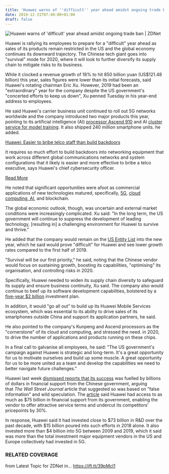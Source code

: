 ```yaml
---
title: 'Huawei warns of ''difficult'' year ahead amidst ongoing trade ban'
date: 2019-12-31T07:49:00+01:00
draft: false
---
```


![](https://zdnet3.cbsistatic.com/hub/i/r/2014/09/18/2690a8f3-3f02-11e4-b6a0-d4ae52e95e57/thumbnail/770x578/9884e27c71347b7b368e939c24da89a1/huawei-announces-new-chief-executive-but-hell-only-last-six-months.jpg "Huawei warns of 'difficult' year ahead amidst ongoing trade ban | ZDNet")  

Huawei is rallying its employees to prepare for a "difficult" year ahead as sales of its products remain restricted in the US and the global economy continues its downward trajectory. The Chinese tech giant goes into "survival" mode for 2020, where it will look to further diversify its supply chain to mitigate risks to its business. 

While it clocked a revenue growth of 18% to hit 850 billion yuan (US$121.48 billion) this year, sales figures were lower than its initial forecasts, said Huawei's rotating chairman Eric Xu. However, 2019 had been an "extraordinary" year for the company despite the US government's "concerted efforts to keep us down", Xu penned Tuesday in his year-end address to employees. 

He said Huawei's carrier business unit continued to roll out 5G networks worldwide and the company introduced two major products this year, pointing to its artificial intelligence (AI) [processor Ascend 910](https://www.zdnet.com/article/huawei-unleashes-ai-chip-touting-more-compute-power-than-competitors/) and AI [cluster service for model training](https://www.zdnet.com/article/huawei-eyes-ai-prowess-invests-in-compute-power/). It also shipped 240 million smartphone units. he added. 

[Huawei: Easier to bribe telco staff than build backdoors](https://www.zdnet.com/article/huawei-easier-to-bribe-telco-staff-then-build-backdoors/)

It requires so much effort to build backdoors into networking equipment that work across different global communications networks and system configurations that it likely is easier and more effective to bribe a telco executive, says Huawei's chief cybersecurity officer.

[Read More](https://www.zdnet.com/article/huawei-easier-to-bribe-telco-staff-then-build-backdoors/)

He noted that significant opportunities were afoot as commercial applications of new technologies matured, specifically, [5G](https://www.zdnet.com/article/5g-to-drive-sea-mobile-data-traffic-growth-seven-fold-by-2024/), [cloud computing, AI](https://www.zdnet.com/article/huawei-cloud-ramps-up-ai-efforts-with-singapore-lab-partners/), and blockchain. 

The global economic outlook, though, was uncertain and external market conditions were increasingly complicated. Xu said: "In the long term, the US government will continue to suppress the development of leading technology, \[resulting in\] a challenging environment for Huawei to survive and thrive."

He added that the company would remain on the [US Entity List](https://www.zdnet.com/article/bipartisan-lawmakers-roll-out-bill-to-keep-huawei-blacklisted/) into the new year, which he said would prove "difficult" for Huawei and see lower growth rates compared to the first half of 2019. 

"Survival will be our first priority," he said, noting that the Chinese vendor would focus on sustaining growth, boosting its capabilities, "optimising" its organisation, and controlling risks in 2020.  

Specifically, Huawei needed to widen its supply chain diversity to safeguard its supply and ensure business continuity, Xu said. The company also would continue to beef up its software development capabilities, bolstered by a [five-year $2 billion](https://www.zdnet.com/article/huawei-will-need-5-years-and-2b-to-resolve-uk-security-concerns-report/) investment plan.

In addition, it would "go all out" to build up its Huawei Mobile Services ecosystem, which was essential to its ability to drive sales of its smartphones outside China and support its application partners, he said. 

He also pointed to the company's Kunpeng and Ascend processors as the "cornerstone" of its cloud and computing, and stressed the need. in 2020, to drive the number of applications and products running on these chips. 

In a final call to galvanise all employees, he said: "The US government's campaign against Huawei is strategic and long-term. It's a great opportunity for us to motivate ourselves and build up some muscle. A great opportunity for us to be more united as a team and develop the capabilities we need to better navigate future challenges."

Huawei last week [dismissed reports that its success](https://www.zdnet.com/article/huawei-refutes-suggestions-state-support-drove-its-growth/) was fuelled by billions of dollars in financial support from the Chinese government, arguing that _The Wall Street Journal_ article that suggested so was based on "false information" and wild speculation. The [article](https://www.wsj.com/articles/state-support-helped-fuel-huaweis-global-rise-11577280736) said Huawei had access to as much as $75 billion in financial support from its government, enabling the vendor to offer attractive service terms and undercut its competitors' pricepoints by 30%. 

In response, Huawei said it had invested close to $73 billion in R&D over the past decade, with $15 billion poured into such efforts in 2018 alone. It also invested more than $4 billion into 5G between 2009 and 2019, which it said was more than the total investment major equipment vendors in the US and Europe collectively had invested in 5G. 

### RELATED COVERAGE

  
  
from Latest Topic for ZDNet in... https://ift.tt/39pMcI1